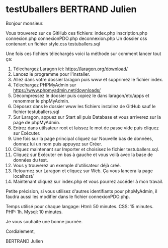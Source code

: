 # testUballers BERTRAND Julien

Bonjour monsieur.

Vous trouverez sur ce GitHub ces fichiers:
index.php
inscription.php
connexion.php
connexionPDO.php
deconnexion.php
Un dossier css contenant un fichier style.css
testuballers.sql

Une fois ces fichiers téléchargés voici la méthode sur comment lancer tout ça:

1. Télechargez Laragon ici: https://laragon.org/download/
2. Lancez le programme pour l'installer.
3. Allez dans votre dossier laragon puis www et supprimez le fichier index.
4. Télechargez PHPMyAdmin sur https://www.phpmyadmin.net/downloads/
5. Décompressez le doosier puis copiez le dans laragon/etc/apps et renommer le phpMyAdmin.
6. Déposez dans le dossier www les fichiers installez de GitHub sauf le fichier testuballers.sql
7. Sur Laragon, appuez sur Start all puis Database et vous arriverez sur la page de phpMyAdmin.
8. Entrez dans utilsateur root et laissez le mot de passe vide puis cliquez sur Exécuter.
9. Une fois sur la page principal cliquez sur Nouvelle bas de données, donnez lui un nom puis appuyez sur Créer.
11. Cliquez maintenant sur Importer et choisisez le fichier testuballers.sql.
10. Cliquez sur Exécuter en bas à gauche et vous voilà avec la base de données du test.
11. Vous y trouverez un exemple d'utilisateur déjà créé.
12. Retournez sur Laragon et cliquez sur Web. Ça vous lancera la page localhost/
13. Maintenant cliquez sur index.php et vous pourrez accéder à mon travail.

Petite précision, si vous utilisez d'autres identifiants pour phpMyAdmin, il faudra aussi les modifier dans le fichier connexionPDO.php.

Temps utilisé pour chaque langage:
Html: 50 minutes.
CSS: 15 minutes.
PHP: 1h.
Mysql: 10 minutes.

Je vous souhaite une bonne journée.

Cordialement,

BERTRAND Julien
